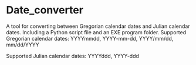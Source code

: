 # Date_converter
A tool for converting between Gregorian calendar dates and Julian calendar dates. Including  a Python script file and an EXE program folder. 
Supported Gregorian calendar dates: YYYYmmdd, YYYY-mm-dd, YYYY/mm/dd, mm/dd/YYYY

Supported Julian calendar dates: YYYYddd, YYYY-ddd
